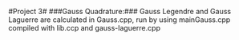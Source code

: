 #Project 3#
###Gauss Quadrature:###
Gauss Legendre and Gauss Laguerre are calculated in Gauss.cpp, run by using mainGauss.cpp compiled with lib.ccp and gauss-laguerre.cpp
